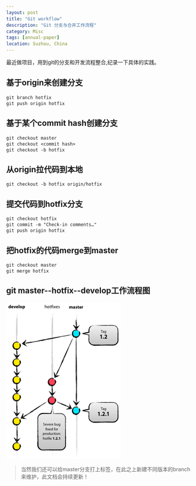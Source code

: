 ```yaml
---
layout: post
title: "Git workflow"
description: "Git 分支与合并工作流程"
category: Misc
tags: [annual-paper]
location: Suzhou, China
---
```

最近做项目，用到git的分支和开发流程整合,纪录一下具体的实践。

## 基于origin来创建分支

    git branch hotfix
    git push origin hotfix

## 基于某个commit hash创建分支

    git checkout master
    git checkout <commit hash>
    git checkout -b hotfix

## 从origin拉代码到本地

    git checkout -b hotfix origin/hotfix

## 提交代码到hotfix分支

    git checkout hotfix
    git commit -m "Check-in comments…"
    git push origin hotfix

## 把hotfix的代码merge到master

    git checkout master
    git merge hotfix

## git master--hotfix--develop工作流程图
![Hotfixes branching model](/images/post/branch-model-for-hotfixes.png)

> 当然我们还可以给master分支打上标签，在此之上新建不同版本的branch来维护，此文档会持续更新！
